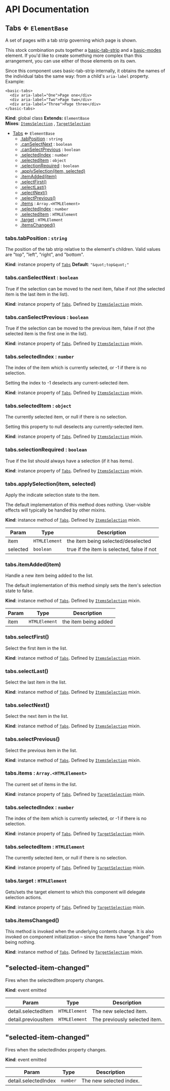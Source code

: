 # API Documentation
<a name="Tabs"></a>
## Tabs ⇐ <code>ElementBase</code>
A set of pages with a tab strip governing which page is shown.

This stock combination puts together a [basic-tab-strip](../basic-tab-strip/)
and a [basic-modes](../basic-modes/) element. If you'd like to create
something more complex than this arrangement, you can use either of those
elements on its own.

Since this component uses basic-tab-strip internally, it obtains the names of
the individual tabs the same way: from a child's `aria-label` property.
Example:

    <basic-tabs>
      <div aria-label="One">Page one</div>
      <div aria-label="Two">Page two</div>
      <div aria-label="Three">Page three</div>
    </basic-tabs>

  **Kind**: global class
**Extends:** <code>ElementBase</code>  
**Mixes**: <code>[ItemsSelection](../basic-component-mixins/docs/ItemsSelection.md)</code>
  , <code>[TargetSelection](../basic-component-mixins/docs/TargetSelection.md)</code>
  

* [Tabs](#Tabs) ⇐ <code>ElementBase</code>
    * [.tabPosition](#Tabs+tabPosition) : <code>string</code>
    * [.canSelectNext](#ItemsSelection+canSelectNext) : <code>boolean</code>
    * [.canSelectPrevious](#ItemsSelection+canSelectPrevious) : <code>boolean</code>
    * [.selectedIndex](#ItemsSelection+selectedIndex) : <code>number</code>
    * [.selectedItem](#ItemsSelection+selectedItem) : <code>object</code>
    * [.selectionRequired](#ItemsSelection+selectionRequired) : <code>boolean</code>
    * [.applySelection(item, selected)](#ItemsSelection+applySelection)
    * [.itemAdded(item)](#ItemsSelection+itemAdded)
    * [.selectFirst()](#ItemsSelection+selectFirst)
    * [.selectLast()](#ItemsSelection+selectLast)
    * [.selectNext()](#ItemsSelection+selectNext)
    * [.selectPrevious()](#ItemsSelection+selectPrevious)
    * [.items](#TargetSelection+items) : <code>Array.&lt;HTMLElement&gt;</code>
    * [.selectedIndex](#TargetSelection+selectedIndex) : <code>number</code>
    * [.selectedItem](#TargetSelection+selectedItem) : <code>HTMLElement</code>
    * [.target](#TargetSelection+target) : <code>HTMLElement</code>
    * [.itemsChanged()](#TargetSelection+itemsChanged)

<a name="Tabs+tabPosition"></a>
### tabs.tabPosition : <code>string</code>
The position of the tab strip relative to the element's children. Valid
values are "top", "left", "right", and "bottom".

  **Kind**: instance property of <code>[Tabs](#Tabs)</code>
**Default**: <code>&quot;\&quot;top\&quot;&quot;</code>  
<a name="ItemsSelection+canSelectNext"></a>
### tabs.canSelectNext : <code>boolean</code>
True if the selection can be moved to the next item, false if not (the
selected item is the last item in the list).

  **Kind**: instance property of <code>[Tabs](#Tabs)</code>. Defined by <code>[ItemsSelection](../basic-component-mixins/docs/ItemsSelection.md)</code> mixin.
<a name="ItemsSelection+canSelectPrevious"></a>
### tabs.canSelectPrevious : <code>boolean</code>
True if the selection can be moved to the previous item, false if not
(the selected item is the first one in the list).

  **Kind**: instance property of <code>[Tabs](#Tabs)</code>. Defined by <code>[ItemsSelection](../basic-component-mixins/docs/ItemsSelection.md)</code> mixin.
<a name="ItemsSelection+selectedIndex"></a>
### tabs.selectedIndex : <code>number</code>
The index of the item which is currently selected, or -1 if there is no
selection.

Setting the index to -1 deselects any current-selected item.

  **Kind**: instance property of <code>[Tabs](#Tabs)</code>. Defined by <code>[ItemsSelection](../basic-component-mixins/docs/ItemsSelection.md)</code> mixin.
<a name="ItemsSelection+selectedItem"></a>
### tabs.selectedItem : <code>object</code>
The currently selected item, or null if there is no selection.

Setting this property to null deselects any currently-selected item.

  **Kind**: instance property of <code>[Tabs](#Tabs)</code>. Defined by <code>[ItemsSelection](../basic-component-mixins/docs/ItemsSelection.md)</code> mixin.
<a name="ItemsSelection+selectionRequired"></a>
### tabs.selectionRequired : <code>boolean</code>
True if the list should always have a selection (if it has items).

  **Kind**: instance property of <code>[Tabs](#Tabs)</code>. Defined by <code>[ItemsSelection](../basic-component-mixins/docs/ItemsSelection.md)</code> mixin.
<a name="ItemsSelection+applySelection"></a>
### tabs.applySelection(item, selected)
Apply the indicate selection state to the item.

The default implementation of this method does nothing. User-visible
effects will typically be handled by other mixins.

  **Kind**: instance method of <code>[Tabs](#Tabs)</code>. Defined by <code>[ItemsSelection](../basic-component-mixins/docs/ItemsSelection.md)</code> mixin.

| Param | Type | Description |
| --- | --- | --- |
| item | <code>HTMLElement</code> | the item being selected/deselected |
| selected | <code>boolean</code> | true if the item is selected, false if not |

<a name="ItemsSelection+itemAdded"></a>
### tabs.itemAdded(item)
Handle a new item being added to the list.

The default implementation of this method simply sets the item's
selection state to false.

  **Kind**: instance method of <code>[Tabs](#Tabs)</code>. Defined by <code>[ItemsSelection](../basic-component-mixins/docs/ItemsSelection.md)</code> mixin.

| Param | Type | Description |
| --- | --- | --- |
| item | <code>HTMLElement</code> | the item being added |

<a name="ItemsSelection+selectFirst"></a>
### tabs.selectFirst()
Select the first item in the list.

  **Kind**: instance method of <code>[Tabs](#Tabs)</code>. Defined by <code>[ItemsSelection](../basic-component-mixins/docs/ItemsSelection.md)</code> mixin.
<a name="ItemsSelection+selectLast"></a>
### tabs.selectLast()
Select the last item in the list.

  **Kind**: instance method of <code>[Tabs](#Tabs)</code>. Defined by <code>[ItemsSelection](../basic-component-mixins/docs/ItemsSelection.md)</code> mixin.
<a name="ItemsSelection+selectNext"></a>
### tabs.selectNext()
Select the next item in the list.

  **Kind**: instance method of <code>[Tabs](#Tabs)</code>. Defined by <code>[ItemsSelection](../basic-component-mixins/docs/ItemsSelection.md)</code> mixin.
<a name="ItemsSelection+selectPrevious"></a>
### tabs.selectPrevious()
Select the previous item in the list.

  **Kind**: instance method of <code>[Tabs](#Tabs)</code>. Defined by <code>[ItemsSelection](../basic-component-mixins/docs/ItemsSelection.md)</code> mixin.
<a name="TargetSelection+items"></a>
### tabs.items : <code>Array.&lt;HTMLElement&gt;</code>
The current set of items in the list.

  **Kind**: instance property of <code>[Tabs](#Tabs)</code>. Defined by <code>[TargetSelection](../basic-component-mixins/docs/TargetSelection.md)</code> mixin.
<a name="TargetSelection+selectedIndex"></a>
### tabs.selectedIndex : <code>number</code>
The index of the item which is currently selected, or -1 if there is no
selection.

  **Kind**: instance property of <code>[Tabs](#Tabs)</code>. Defined by <code>[TargetSelection](../basic-component-mixins/docs/TargetSelection.md)</code> mixin.
<a name="TargetSelection+selectedItem"></a>
### tabs.selectedItem : <code>HTMLElement</code>
The currently selected item, or null if there is no selection.

  **Kind**: instance property of <code>[Tabs](#Tabs)</code>. Defined by <code>[TargetSelection](../basic-component-mixins/docs/TargetSelection.md)</code> mixin.
<a name="TargetSelection+target"></a>
### tabs.target : <code>HTMLElement</code>
Gets/sets the target element to which this component will delegate
selection actions.

  **Kind**: instance property of <code>[Tabs](#Tabs)</code>. Defined by <code>[TargetSelection](../basic-component-mixins/docs/TargetSelection.md)</code> mixin.
<a name="TargetSelection+itemsChanged"></a>
### tabs.itemsChanged()
This method is invoked when the underlying contents change. It is also
invoked on component initialization – since the items have "changed" from
being nothing.

  **Kind**: instance method of <code>[Tabs](#Tabs)</code>. Defined by <code>[TargetSelection](../basic-component-mixins/docs/TargetSelection.md)</code> mixin.
<a name="event_selected-item-changed"></a>
## "selected-item-changed"
Fires when the selectedItem property changes.

  **Kind**: event emitted

| Param | Type | Description |
| --- | --- | --- |
| detail.selectedItem | <code>HTMLElement</code> | The new selected item. |
| detail.previousItem | <code>HTMLElement</code> | The previously selected item. |

<a name="event_selected-item-changed"></a>
## "selected-item-changed"
Fires when the selectedIndex property changes.

  **Kind**: event emitted

| Param | Type | Description |
| --- | --- | --- |
| detail.selectedIndex | <code>number</code> | The new selected index. |

